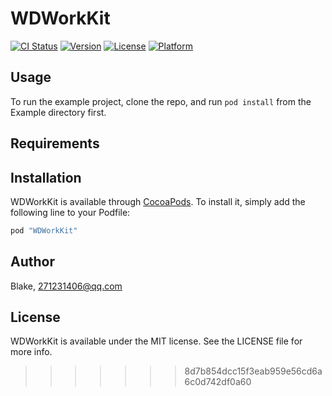 # WDWorkKit

[![CI Status](http://img.shields.io/travis/Blake/WDWorkKit.svg?style=flat)](https://travis-ci.org/Blake/WDWorkKit)
[![Version](https://img.shields.io/cocoapods/v/WDWorkKit.svg?style=flat)](http://cocoapods.org/pods/WDWorkKit)
[![License](https://img.shields.io/cocoapods/l/WDWorkKit.svg?style=flat)](http://cocoapods.org/pods/WDWorkKit)
[![Platform](https://img.shields.io/cocoapods/p/WDWorkKit.svg?style=flat)](http://cocoapods.org/pods/WDWorkKit)

## Usage

To run the example project, clone the repo, and run `pod install` from the Example directory first.

## Requirements

## Installation

WDWorkKit is available through [CocoaPods](http://cocoapods.org). To install
it, simply add the following line to your Podfile:

```ruby
pod "WDWorkKit"
```

## Author

Blake, 271231406@qq.com

## License

WDWorkKit is available under the MIT license. See the LICENSE file for more info.

>>>>>>> 8d7b854dcc15f3eab959e56cd6a6c0d742df0a60
